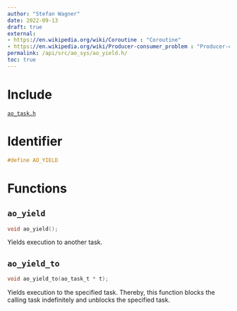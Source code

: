 ```yaml
---
author: "Stefan Wagner"
date: 2022-09-13
draft: true
external:
- https://en.wikipedia.org/wiki/Coroutine : "Coroutine"
- https://en.wikipedia.org/wiki/Producer-consumer_problem : "Producer-consumer problem"
permalink: /api/src/ao_sys/ao_yield.h/
toc: true
---
```


# Include

[`ao_task.h`](ao_task.h.md)

# Identifier

```c
#define AO_YIELD
```

# Functions

## `ao_yield`

```c
void ao_yield();
```

Yields execution to another task.

## `ao_yield_to`

```c
void ao_yield_to(ao_task_t * t);
```

Yields execution to the specified task. Thereby, this function blocks the calling task indefinitely and unblocks the specified task.
